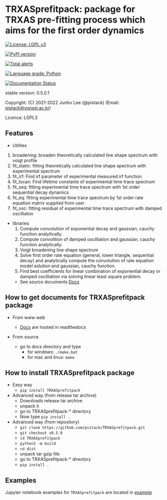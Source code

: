 # TRXASprefitpack: package for TRXAS pre-fitting process which aims for the first order dynamics

[![License: LGPL v3](https://img.shields.io/badge/License-LGPL%20v3-blue.svg)](https://www.gnu.org/licenses/lgpl-3.0)

[![PyPI version](https://badge.fury.io/py/TRXASprefitpack.svg)](https://badge.fury.io/py/TRXASprefitpack)

[![Total alerts](https://img.shields.io/lgtm/alerts/g/pistack/TRXASprefitpack.svg?logo=lgtm&logoWidth=18)](https://lgtm.com/projects/g/pistack/TRXASprefitpack/alerts/)

[![Language grade: Python](https://img.shields.io/lgtm/grade/python/g/pistack/TRXASprefitpack.svg?logo=lgtm&logoWidth=18)](https://lgtm.com/projects/g/pistack/TRXASprefitpack/context:python)

[![Documentation Status](https://readthedocs.org/projects/trxasprefitpack/badge/?version=latest)](https://trxasprefitpack.readthedocs.io/en/latest/?badge=latest)

stable version:  0.5.0.1

Copyright: (C) 2021-2022  Junho Lee (@pistack) (Email: pistack@yonsei.ac.kr)

Licence: LGPL3

## Features

* Utilites

1. broadening: broaden theoretically calculated line shape spectrum with voigt profile 
2. fit_static: fitting theoretically calculated line shape spectrum with experimental spectrum
3. fit_irf: Find irf parameter of experimental measured irf function
4. fit_tscan: Find lifetime constants of experimental time trace spectrum
5. fit_seq: fitting experimental time trace spectrum with 1st order sequential decay dynamics 
6. fit_eq: fitting experimental time trace spectrum by 1st order rate equation matrix supplied from user
7. fit_osc: fitting residual of experimental time trace spectrum with damped oscilliaton 

* libraries
  1. Compute convolution of exponential decay and gaussian, cauchy function analytically.
  2. Compute convolition of damped oscilliation and gaussian, cauchy function analytically.
  3. Voigt broadening line shape spectrum
  4. Solve first order rate equation (general, lower triangle, sequential decay) and analytically compute the convolution of rate equation model solution and gaussian, cauchy function.
  5. Find best coefficients for linear combination of exponential decay or damped oscilliation via solving linear least square problem.
  * See source documents [Docs](https://trxasprefitpack.readthedocs.io/en/stable/)
  
## How to get documents for TRXASprefitpack package

* From www web
  * [Docs](https://trxasprefitpack.readthedocs.io/en/stable/) are hosted in readthedocs

* From source
  * go to docs directory and type
    * for windows: ``./make.bat``
    * for mac and linux: ``make``

## How to install TRXASprefitpack package

* Easy way
  * ``pip install TRXASprefitpack``
* Advanced way (from release tar archive)
  * Downloads release tar archive
  * unpack it
  * go to TRXASprefitpack-* directory
  * Now type ``pip install .``
* Advanced way (from repository)
  * ``git clone https://github.com/pistack/TRXASprefitpack.git``
  * ``git checkout v0.5.0``
  * ``cd TRXASprefitpack``
  * ``python3 -m build``
  * ``cd dist``
  * unpack tar gzip file
  * go to TRXASprefitpack-* directory
  * ``pip install .``

## Examples

Jupyter notebook examples for ``TRXASprefitpack`` are located in
[example](https://github.com/pistack/TRXASprefitpack-example/tree/v0.5.1)
